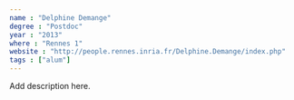 ```yaml
---
name : "Delphine Demange"
degree : "Postdoc"
year : "2013"
where : "Rennes 1"
website : "http://people.rennes.inria.fr/Delphine.Demange/index.php"
tags : ["alum"]
---
```

Add description here.
